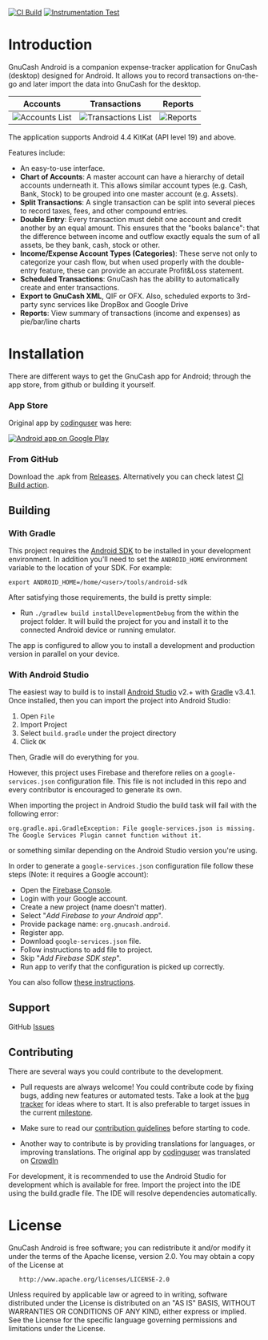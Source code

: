 [![CI Build](https://github.com/GnuCash-Pocket/gnucash-android/actions/workflows/ci-build.yml/badge.svg)](https://github.com/GnuCash-Pocket/gnucash-android/actions/workflows/ci-build.yml)
[![Instrumentation Test](https://github.com/GnuCash-Pocket/gnucash-android/actions/workflows/instrumentation-test.yml/badge.svg)](https://github.com/GnuCash-Pocket/gnucash-android/actions/workflows/instrumentation-test.yml)

# Introduction

GnuCash Android is a companion expense-tracker application for GnuCash (desktop) designed for Android. It allows you to record transactions on-the-go and later import the data into GnuCash for the desktop.

Accounts            |  Transactions          |  Reports
:-------------------------:|:-------------------------:|:-------------------------:
![Accounts List](docs/images/v2.0.0_home.png)  |  ![Transactions List](docs/images/v2.0.0_transactions_list.png) |  ![Reports](docs/images/v2.0.0_reports.png)

The application supports Android 4.4 KitKat (API level 19) and above.

Features include:
  * An easy-to-use interface.
  * **Chart of Accounts**: A master account can have a hierarchy of detail accounts underneath it. This allows similar account types (e.g. Cash, Bank, Stock) to be grouped into one master account (e.g. Assets).
  * **Split Transactions**: A single transaction can be split into several pieces to record taxes, fees, and other compound entries.
  * **Double Entry**: Every transaction must debit one account and credit another by an equal amount. This ensures that the "books balance": that the difference between income and outflow exactly equals the sum of all assets, be they bank, cash, stock or other.
  * **Income/Expense Account Types (Categories)**: These serve not only to categorize your cash flow, but when used properly with the double-entry feature, these can provide an accurate Profit&Loss statement.
  * **Scheduled Transactions**: GnuCash has the ability to automatically create and enter transactions.
  * **Export to GnuCash XML**, QIF or OFX. Also, scheduled exports to 3rd-party sync services like DropBox and Google Drive
  * **Reports**: View summary of transactions (income and expenses) as pie/bar/line charts

# Installation

There are different ways to get the GnuCash app for Android; through the app store, from github or building it yourself.

### App Store

Original app by [codinguser](https://github.com/codinguser/) was here:

<a href="http://play.google.com/store/apps/details?id=org.gnucash.android">
  <img alt="Android app on Google Play" src="http://developer.android.com/images/brand/en_generic_rgb_wo_60.png" />
</a>

### From GitHub

Download the .apk from [Releases](https://github.com/GnuCash-Pocket/gnucash-android/releases). Alternatively you can check latest [CI Build action](https://github.com/GnuCash-Pocket/gnucash-android/actions/workflows/ci-build.yml).

## Building

### With Gradle

This project requires the [Android SDK](http://developer.android.com/sdk/index.html) to be installed in your development environment. In addition you'll need to set the `ANDROID_HOME` environment variable to the location of your SDK. For example:

    export ANDROID_HOME=/home/<user>/tools/android-sdk

After satisfying those requirements, the build is pretty simple:

* Run `./gradlew build installDevelopmentDebug` from the within the project folder. It will build the project for you and install it to the connected Android device or running emulator.

The app is configured to allow you to install a development and production version in parallel on your device.

### With Android Studio

The easiest way to build is to install [Android Studio](https://developer.android.com/sdk/index.html) v2.+ with [Gradle](https://www.gradle.org/) v3.4.1. Once installed, then you can import the project into Android Studio:

1. Open `File`
2. Import Project
3. Select `build.gradle` under the project directory
4. Click `OK`

Then, Gradle will do everything for you.

However, this project uses Firebase and therefore relies on a `google-services.json` configuration file. This file is not included in this repo and every contributor is encouraged to generate its own.

When importing the project in Android Studio the build task will fail with the following error:

`org.gradle.api.GradleException: File google-services.json is missing. The Google Services Plugin cannot function without it.`

or something similar depending on the Android Studio version you're using.

In order to generate a `google-services.json` configuration file follow these steps (Note: it requires a Google account):

- Open the [Firebase Console](https://console.firebase.google.com/).
- Login with your Google account.
- Create a new project (name doesn't matter).
- Select "_Add Firebase to your Android app_".
- Provide package name:  `org.gnucash.android`.
- Register app.
- Download `google-services.json` file.
- Follow instructions to add file to project.
- Skip "_Add Firebase SDK step_".
- Run app to verify that the configuration is picked up correctly.

You can also follow [these instructions](https://firebase.google.com/docs/android/setup).

## Support

GitHub [Issues](https://github.com/GnuCash-Pocket/gnucash-android/issues)

## Contributing

There are several ways you could contribute to the development.

* Pull requests are always welcome! You could contribute code by fixing bugs, adding new features or automated tests. Take a look at the [bug tracker](https://github.com/GnuCash-Pocket/gnucash-android/issues?state=open) for ideas where to start. It is also preferable to target issues in the current [milestone](https://github.com/GnuCash-Pocket/gnucash-android/milestones). 
* Make sure to read our [contribution guidelines](https://github.com/GnuCash-Pocket/gnucash-android/blob/master/.github/CONTRIBUTING.md) before starting to code. 

* Another way to contribute is by providing translations for languages, or improving translations. The original app by [codinguser](https://github.com/codinguser/) was translated on [CrowdIn](https://crowdin.com/project/gnucash-android)

For development, it is recommended to use the Android Studio for development which is available for free. Import the project into the IDE using the build.gradle file. The IDE will resolve dependencies automatically.

# License

GnuCash Android is free software; you can redistribute it and/or modify it under the terms of the Apache license, version 2.0. You may obtain a copy of the License at

       http://www.apache.org/licenses/LICENSE-2.0

Unless required by applicable law or agreed to in writing, software distributed under the License is distributed on an "AS IS" BASIS, WITHOUT WARRANTIES OR CONDITIONS OF ANY KIND, either express or implied. See the License for the specific language governing permissions and limitations under the License.
